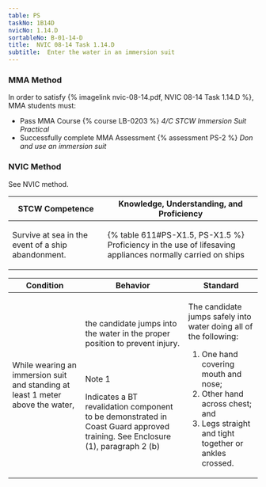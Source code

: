 ```yaml
---
table: PS
taskNo: 1B14D
nvicNo: 1.14.D 
sortableNo: B-01-14-D
title:  NVIC 08-14 Task 1.14.D
subtitle:  Enter the water in an immersion suit
---
```



### MMA Method

In order to satisfy  {% imagelink nvic-08-14.pdf, NVIC 08-14 Task 1.14.D %}, MMA students must:

* Pass MMA Course {% course LB-0203 %}  *4/C STCW Immersion Suit Practical*
* Successfully complete MMA Assessment {% assessment PS-2 %} *Don and use an immersion suit*


### NVIC Method

<a onclick="togglevisibility('nvic_methods')" >See NVIC method.</a>

<div id='nvic_methods' class='hide'>

<table>
<thead>
<tr>
<th class='forty'> STCW Competence </th>
<th class='sixty'> Knowledge, Understanding, and Proficiency </th>
</tr>
</thead>




<tbody>
<tr><td markdown='1'>

Survive at sea in the event of a ship abandonment.

</td><td markdown='1'>

{% table 611#PS-X1.5, PS-X1.5 %} Proficiency in the use of lifesaving appliances normally carried on ships

</td></tr>


</tbody>
</table>


<table>
<thead>
<tr><th class='twenty'>  Condition </th><th class='twenty'> Behavior </th><th  class='sixty'>Standard </th></tr>
</thead>
<tbody >



<tr><td markdown='1'>

While wearing an immersion suit and standing at least 1 meter above the water,

</td><td markdown='1'>

the candidate jumps into the water in the proper position to prevent injury.

<br>

<div class="tooltip" markdown='1'>

Note 1

Indicates a BT revalidation component to be demonstrated in Coast Guard approved training. See Enclosure (1), paragraph 2 (b)

</div>


</td><td markdown='1'>

The candidate jumps safely into water doing all of the following: 

1. One hand covering mouth and nose; 
2. Other hand across chest; and 
3. Legs straight and tight together or ankles crossed.

</td></tr>
</tbody>
</table>
</div>
